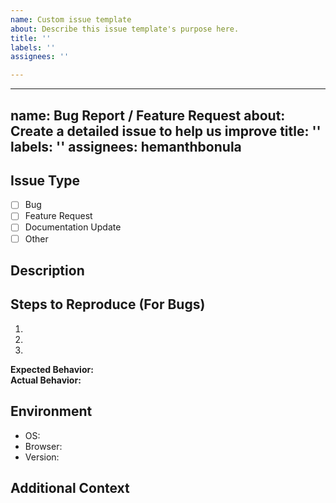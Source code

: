 ```yaml
---
name: Custom issue template
about: Describe this issue template's purpose here.
title: ''
labels: ''
assignees: ''

---
```


---
name: Bug Report / Feature Request
about: Create a detailed issue to help us improve
title: ''
labels: ''
assignees: hemanthbonula
---

## Issue Type
<!-- Select one by replacing [ ] with [x] -->
- [ ] Bug
- [ ] Feature Request
- [ ] Documentation Update
- [ ] Other

## Description
<!-- Clear and concise description of the issue -->

## Steps to Reproduce (For Bugs)
1. 
2. 
3. 

**Expected Behavior:**  
**Actual Behavior:**  

## Environment
- OS: 
- Browser: 
- Version: 

## Additional Context
<!-- Add other context or screenshots -->

